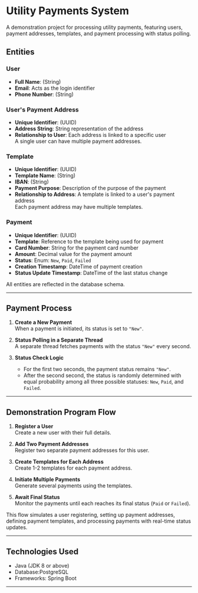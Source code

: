 # Utility Payments System

A demonstration project for processing utility payments, featuring users, payment addresses, templates, and payment processing with status polling.

## Entities

### User
- **Full Name**: (String)
- **Email**: Acts as the login identifier
- **Phone Number**: (String)

### User's Payment Address
- **Unique Identifier**: (UUID)
- **Address String**: String representation of the address
- **Relationship to User**: Each address is linked to a specific user  
  A single user can have multiple payment addresses.

### Template
- **Unique Identifier**: (UUID)
- **Template Name**: (String)
- **IBAN**: (String)
- **Payment Purpose**: Description of the purpose of the payment
- **Relationship to Address**: A template is linked to a user's payment address  
  Each payment address may have multiple templates.

### Payment
- **Unique Identifier**: (UUID)
- **Template**: Reference to the template being used for payment
- **Card Number**: String for the payment card number
- **Amount**: Decimal value for the payment amount
- **Status**: Enum: `New`, `Paid`, `Failed`
- **Creation Timestamp**: DateTime of payment creation
- **Status Update Timestamp**: DateTime of the last status change

All entities are reflected in the database schema.

---

## Payment Process

1. **Create a New Payment**  
   When a payment is initiated, its status is set to `"New"`.

2. **Status Polling in a Separate Thread**  
   A separate thread fetches payments with the status `"New"` every second.

3. **Status Check Logic**  
   - For the first two seconds, the payment status remains `"New"`.
   - After the second second, the status is randomly determined with equal probability among all three possible statuses: `New`, `Paid`, and `Failed`.

---

## Demonstration Program Flow

1. **Register a User**  
   Create a new user with their full details.

2. **Add Two Payment Addresses**  
   Register two separate payment addresses for this user.

3. **Create Templates for Each Address**  
   Create 1-2 templates for each payment address.

4. **Initiate Multiple Payments**  
   Generate several payments using the templates.

5. **Await Final Status**  
   Monitor the payments until each reaches its final status (`Paid` or `Failed`).

This flow simulates a user registering, setting up payment addresses, defining payment templates, and processing payments with real-time status updates.

---

## Technologies Used
- Java (JDK 8 or above)
- Database:PostgreSQL
- Frameworks: Spring Boot

---
